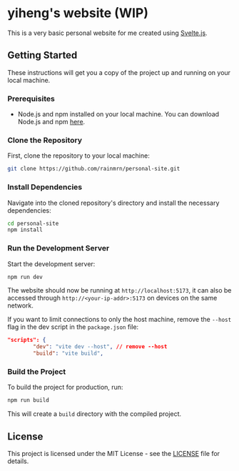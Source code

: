# yiheng's website (WIP)

This is a very basic personal website for me created using [Svelte.js](https://svelte.dev/).

## Getting Started

These instructions will get you a copy of the project up and running on your local machine.

### Prerequisites

- Node.js and npm installed on your local machine. You can download Node.js and npm [here](https://nodejs.org/en/download/).

### Clone the Repository

First, clone the repository to your local machine:

```sh
git clone https://github.com/rainmrn/personal-site.git
```

### Install Dependencies

Navigate into the cloned repository's directory and install the necessary dependencies:

```sh
cd personal-site
npm install
```

### Run the Development Server

Start the development server:

```sh
npm run dev
```

The website should now be running at `http://localhost:5173`, it can also be accessed through `http://<your-ip-addr>:5173` on devices on the same network.

If you want to limit connections to only the host machine, remove the `--host` flag in the dev script in the `package.json` file:
```json
"scripts": {
		"dev": "vite dev --host", // remove --host
		"build": "vite build",
```

### Build the Project

To build the project for production, run:

```sh
npm run build
```

This will create a `build` directory with the compiled project.

## License

This project is licensed under the MIT License - see the [LICENSE](LICENSE) file for details.
